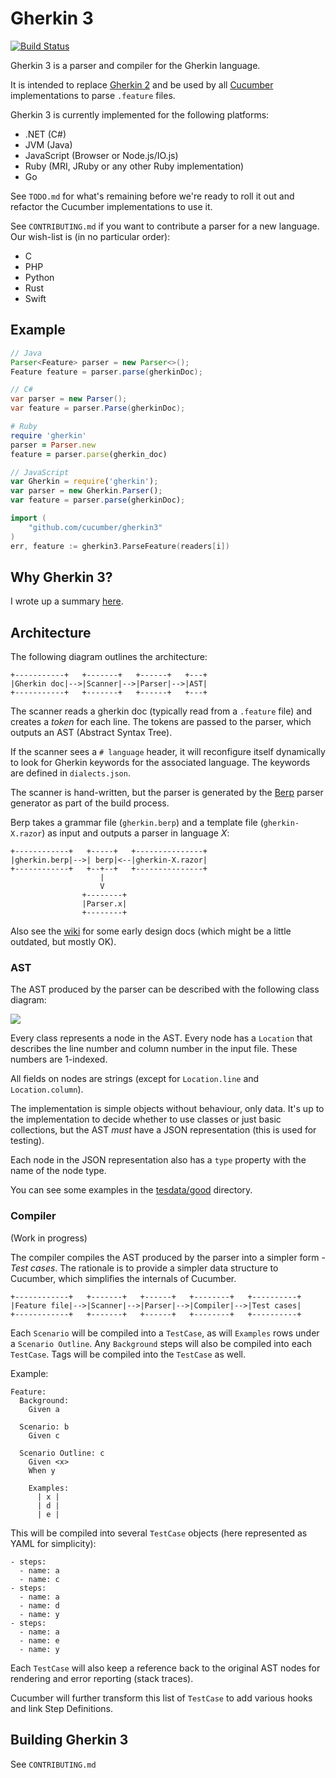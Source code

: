 # Gherkin 3

[![Build Status](https://travis-ci.org/cucumber/gherkin3.png)](https://travis-ci.org/cucumber/gherkin3)

Gherkin 3 is a parser and compiler for the Gherkin language.

It is intended to replace [Gherkin 2](https://github.com/cucumber/gherkin) and be used by
all [Cucumber](https://cukes.info) implementations to parse `.feature` files.

Gherkin 3 is currently implemented for the following platforms:

* .NET (C#)
* JVM (Java)
* JavaScript (Browser or Node.js/IO.js)
* Ruby (MRI, JRuby or any other Ruby implementation)
* Go

See `TODO.md` for what's remaining before we're ready to roll it out and refactor
the Cucumber implementations to use it.

See `CONTRIBUTING.md` if you want to contribute a parser for a new language.
Our wish-list is (in no particular order):

* C
* PHP
* Python
* Rust
* Swift

## Example

```java
// Java
Parser<Feature> parser = new Parser<>();
Feature feature = parser.parse(gherkinDoc);
```

```csharp
// C#
var parser = new Parser();
var feature = parser.Parse(gherkinDoc);
```

```ruby
# Ruby
require 'gherkin'
parser = Parser.new
feature = parser.parse(gherkin_doc)
```

```javascript
// JavaScript
var Gherkin = require('gherkin');
var parser = new Gherkin.Parser();
var feature = parser.parse(gherkinDoc);
```

```go
import (
	"github.com/cucumber/gherkin3"
)
err, feature := gherkin3.ParseFeature(readers[i])
```

## Why Gherkin 3?

I wrote up a summary [here](https://groups.google.com/d/msg/cukes/YLKsqbBMBoI/DYhfFx8GBegJ).

## Architecture

The following diagram outlines the architecture:

    +-----------+   +-------+   +------+   +---+
    |Gherkin doc|-->|Scanner|-->|Parser|-->|AST|
    +-----------+   +-------+   +------+   +---+

The scanner reads a gherkin doc (typically read from a `.feature` file) and creates
a *token* for each line. The tokens are passed to the parser, which outputs an AST
(Abstract Syntax Tree).

If the scanner sees a `# language` header, it will reconfigure itself dynamically
to look for Gherkin keywords for the associated language. The keywords are defined in
`dialects.json`.

The scanner is hand-written, but the parser is generated by the [Berp](https://github.com/gasparnagy/berp)
parser generator as part of the build process.

Berp takes a grammar file (`gherkin.berp`) and a template file (`gherkin-X.razor`) as input
and outputs a parser in language *X*:

    +------------+   +-----+   +---------------+
    |gherkin.berp|-->| berp|<--|gherkin-X.razor|
    +------------+   +--+--+   +---------------+
                        |
                        V
                    +--------+
                    |Parser.x|
                    +--------+

Also see the [wiki](https://github.com/cucumber/gherkin3/wiki) for some early
design docs (which might be a little outdated, but mostly OK).

### AST

The AST produced by the parser can be described with the following class diagram:

![](https://github.com/cucumber/gherkin3/blob/master/docs/ast.png)

Every class represents a node in the AST. Every node has a `Location` that describes
the line number and column number in the input file. These numbers are 1-indexed.

All fields on nodes are strings (except for `Location.line` and `Location.column`).

The implementation is simple objects without behaviour, only data. It's up to
the implementation to decide whether to use classes or just basic collections,
but the AST *must* have a JSON representation (this is used for testing).

Each node in the JSON representation also has a `type` property with the name
of the node type.

You can see some examples in the
[tesdata/good](https://github.com/cucumber/gherkin3/tree/master/testdata/good)
directory.

### Compiler

(Work in progress)

The compiler compiles the AST produced by the parser
into a simpler form - *Test cases*. The rationale is to provide a simpler
data structure to Cucumber, which simplifies the internals of Cucumber.

    +------------+   +-------+   +------+   +--------+   +----------+
    |Feature file|-->|Scanner|-->|Parser|-->|Compiler|-->|Test cases|
    +------------+   +-------+   +------+   +--------+   +----------+

Each `Scenario` will be compiled into a `TestCase`, as will `Examples` rows under
a `Scenario Outline`. Any `Background` steps will also be compiled into each
`TestCase`. Tags will be compiled into the `TestCase` as well.

Example:

```gherkin
Feature:
  Background:
    Given a

  Scenario: b
    Given c

  Scenario Outline: c
    Given <x>
    When y

    Examples:
      | x |
      | d |
      | e |
```

This will be compiled into several `TestCase` objects (here represented as YAML
for simplicity):

```
- steps:
  - name: a
  - name: c
- steps:
  - name: a
  - name: d
  - name: y
- steps:
  - name: a
  - name: e
  - name: y
```

Each `TestCase` will also keep a reference back to the original AST nodes for
rendering and error reporting (stack traces).

Cucumber will further transform this list of `TestCase` to add various hooks and
link Step Definitions.

## Building Gherkin 3

See `CONTRIBUTING.md`
